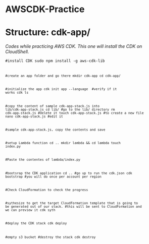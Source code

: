 # AWSCDK-Practice
# Structure: cdk-app/
<i>Codes while practicing AWS CDK. This one will install the CDK on CloudShell.</i>

<code>#install CDK
sudo npm install -g aws-cdk-lib<code>
 
#create an app folder and go there
mkdir cdk-app
cd cdk-app/
 
#initialize the app
cdk init app --language <language>
#verify if it works
cdk ls
 
#copy the content of sample cdk-app-stack.js into lib/cdk-app-stack.js
cd lib/ #go to the lib/ directory
rm cdk-app-stack.js #delete it
touch cdk-app-stack.js #to create a new file
nano cdk-app-stack.js #edit it
 
#sample cdk-app-stack.js, copy the contents and save
 
#setup Lambda function
cd ..
mkdir lambda && cd lambda
touch index.py

#Paste the contentes of lambda/index.py

#bootsrap the CDK application
cd .. #go up to run the cdk.json
cdk bootstrap #you will do once per account per region

#Check CloudFormation to check the progress

#sythesize to get the target CloudFormation template that is going to be generated out of our stack.
#this will be sent to CloudFormation and we can preview it
cdk syth

#deploy the CDK stack
cdk deploy

#empty s3 bucket
#destroy the stack
cdk destroy</code>
